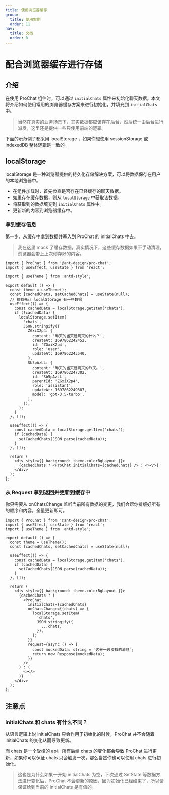 ```yaml
---
title: 使用浏览器缓存
group:
  title: 使用案例
  order: 11
nav:
  title: 文档
  order: 0
---
```


# 配合浏览器缓存进行存储

## 介绍

在使用 ProChat 组件时，可以通过 `initialChats` 属性来初始化聊天数据。本文将介绍如何使用常用的浏览器缓存方案来进行初始化，并填充到 `initialChats` 中。

> 当然在真实的业务场景下，其实数据都应该存在后台，然后统一由后台进行派发，这里还是提供一些只使用前端的逻辑。

下面的示范例子都采用 localStorage ，如果你想使用 sessionStorage 或 IndexedDB 整体逻辑是一致的。

## localStorage

localStorage 是一种浏览器提供的持久化存储解决方案，可以将数据保存在用户的本地浏览器中。

- 在组件加载时，首先检查是否存在已经缓存的聊天数据。
- 如果存在缓存数据，则从 `localStorage` 中获取该数据。
- 将获取到的数据填充到 `initialChats` 属性中。
- 更新新的内容到浏览器缓存中。

### 拿到缓存信息

第一步，从缓存中拿到数据并塞入到 ProChat 的 initialChats 中去。

> 我在这里 mock 了缓存数据，真实情况下，这些缓存数据如果不手动清理，浏览器会带上上次你存好的内容。

```tsx
import { ProChat } from '@ant-design/pro-chat';
import { useEffect, useState } from 'react';

import { useTheme } from 'antd-style';

export default () => {
  const theme = useTheme();
  const [cachedChats, setCachedChats] = useState(null);
  // 模拟先让 localStorage 有一些数据
  useEffect(() => {
    const cachedData = localStorage.getItem('chats');
    if (!cachedData) {
      localStorage.setItem(
        'chats',
        JSON.stringify({
          ZGxiX2p4: {
            content: '昨天的当天是明天的什么？',
            createAt: 1697862242452,
            id: 'ZGxiX2p4',
            role: 'user',
            updateAt: 1697862243540,
          },
          Sb5pAzLL: {
            content: '昨天的当天是明天的昨天。',
            createAt: 1697862247302,
            id: 'Sb5pAzLL',
            parentId: 'ZGxiX2p4',
            role: 'assistant',
            updateAt: 1697862249387,
            model: 'gpt-3.5-turbo',
          },
        }),
      );
    }
  }, []);

  useEffect(() => {
    const cachedData = localStorage.getItem('chats');
    if (cachedData) {
      setCachedChats(JSON.parse(cachedData));
    }
  }, []);

  return (
    <div style={{ background: theme.colorBgLayout }}>
      {cachedChats ? <ProChat initialChats={cachedChats} /> : <></>}
    </div>
  );
};
```

### 从 Request 拿到返回并更新到缓存中

你只需要从 onChatsChange 监听当前所有数据的变更，我们会帮你排版好所有的顺序和内容，全量更新即可。

```tsx
import { ProChat } from '@ant-design/pro-chat';
import { useEffect, useState } from 'react';
import { useTheme } from 'antd-style';

export default () => {
  const theme = useTheme();
  const [cachedChats, setCachedChats] = useState(null);

  useEffect(() => {
    const cachedData = localStorage.getItem('chats');
    if (cachedData) {
      setCachedChats(JSON.parse(cachedData));
    }
  }, []);

  return (
    <div style={{ background: theme.colorBgLayout }}>
      {cachedChats ? (
        <ProChat
          initialChats={cachedChats}
          onChatsChange={(chats) => {
            localStorage.setItem(
              'chats',
              JSON.stringify({
                ...chats,
              }),
            );
          }}
          request={async () => {
            const mockedData: string = `这是一段模拟的消息`;
            return new Response(mockedData);
          }}
        />
      ) : (
        <></>
      )}
    </div>
  );
};
```

## 注意点

### initialChats 和 chats 有什么不同？

从语言逻辑上说 initialChats 只会作用于初始化的时候，ProChat 并不会随着 initialChats 的变化从而导致更新。

而 chats 是一个受控的 api，所有后续 chats 的变化都会导致 ProChat 进行更新，如果你可以保证 chats 只会触发一次，那么当然你也可以使用 chats 进行初始化。

> 这也是为什么如果一开始 initialChats 为空，下次通过 SetState 等数据方法进行变化后，ProChat 不会更新的原因，因为初始化已经结束了，所以请保证给到当前的 initialChats 是有值的。

